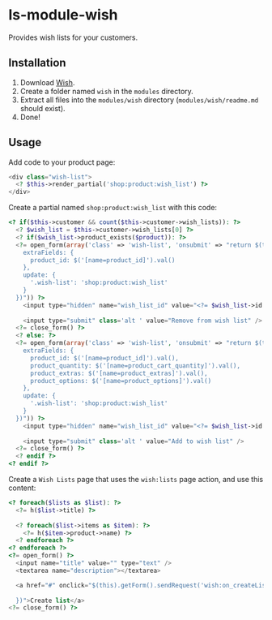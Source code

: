# ls-module-wish
Provides wish lists for your customers.

## Installation
1. Download [Wish](https://github.com/limewheel/ls-module-wish/zipball/master).
1. Create a folder named `wish` in the `modules` directory.
1. Extract all files into the `modules/wish` directory (`modules/wish/readme.md` should exist).
1. Done!

## Usage
Add code to your product page:

```php
<div class="wish-list">
  <? $this->render_partial('shop:product:wish_list') ?>
</div>
```

Create a partial named `shop:product:wish_list` with this code:

```php
<? if($this->customer && count($this->customer->wish_lists)): ?>
  <? $wish_list = $this->customer->wish_lists[0] ?>
  <? if($wish_list->product_exists($product)): ?>
  <?= open_form(array('class' => 'wish-list', 'onsubmit' => "return $(this).sendRequest('wish:on_removeFromList', {
    extraFields: {
      product_id: $('[name=product_id]').val()
    },
    update: {
      '.wish-list': 'shop:product:wish_list'
    }
  })")) ?>
    <input type="hidden" name="wish_list_id" value="<?= $wish_list->id ?>" />
    
    <input type="submit" class='alt ' value="Remove from wish list" />
  <?= close_form() ?>
  <? else: ?>
  <?= open_form(array('class' => 'wish-list', 'onsubmit' => "return $(this).sendRequest('wish:on_addToList', {
    extraFields: {
      product_id: $('[name=product_id]').val(),
      product_quantity: $('[name=product_cart_quantity]').val(),
      product_extras: $('[name=product_extras]').val(),
      product_options: $('[name=product_options]').val()
    },
    update: {
      '.wish-list': 'shop:product:wish_list'
    }
  })")) ?>
    <input type="hidden" name="wish_list_id" value="<?= $wish_list->id ?>" />
    
    <input type="submit" class='alt ' value="Add to wish list" />
  <?= close_form() ?>
  <? endif ?>
<? endif ?>
```
 
Create a `Wish Lists` page that uses the `wish:lists` page action, and use this content:

```php
<? foreach($lists as $list): ?>
  <?= h($list->title) ?>
  
  <? foreach($list->items as $item): ?>
    <?= h($item->product->name) ?>
  <? endforeach ?>
<? endforeach ?>
<?= open_form() ?>
  <input name="title" value="" type="text" />
  <textarea name="description"></textarea>

  <a href="#" onclick="$(this).getForm().sendRequest('wish:on_createList', {
    
  })">Create list</a>
<?= close_form() ?>​
```
